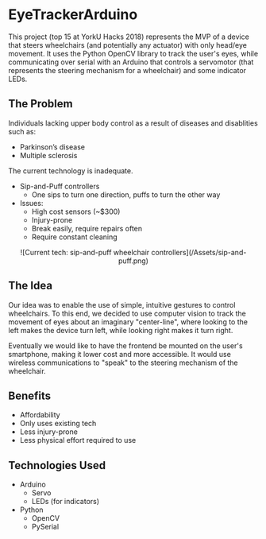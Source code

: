 # EyeTrackerArduino
This project (top 15 at YorkU Hacks 2018) represents the MVP of a
device that steers wheelchairs (and potentially any actuator) with
only head/eye movement. It uses the Python OpenCV library to track
the user's eyes, while communicating over serial with an Arduino
that controls a servomotor (that represents the steering mechanism
for a wheelchair) and some indicator LEDs.

## The Problem
Individuals lacking upper body control as a result of diseases and
disablities such as:
* Parkinson’s disease
* Multiple sclerosis

The current technology is inadequate.
  * Sip-and-Puff controllers
    * One sips to turn one direction, puffs to turn the other way
  * Issues:
    * High cost sensors (~$300)
    * Injury-prone
    * Break easily, require repairs often
    * Require constant cleaning

<center>
![Current tech: sip-and-puff wheelchair controllers](/Assets/sip-and-puff.png)
</center>

## The Idea
Our idea was to enable the use of simple, intuitive gestures to control
wheelchairs. To this end, we decided to use computer vision to track
the movement of eyes about an imaginary "center-line", where looking
to the left makes the device turn left, while looking right makes it
turn right.

Eventually we would like to have the frontend be mounted on the user's
smartphone, making it lower cost and more accessible. It would use wireless
communications to "speak" to the steering mechanism of the wheelchair.

## Benefits
* Affordability
* Only uses existing tech
* Less injury-prone
* Less physical effort required to use

## Technologies Used

* Arduino
  * Servo
  * LEDs (for indicators)
* Python
  * OpenCV
  * PySerial
